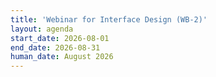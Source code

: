 ```yaml
---
title: 'Webinar for Interface Design (WB-2)'
layout: agenda
start_date: 2026-08-01
end_date: 2026-08-31
human_date: August 2026
---
```

